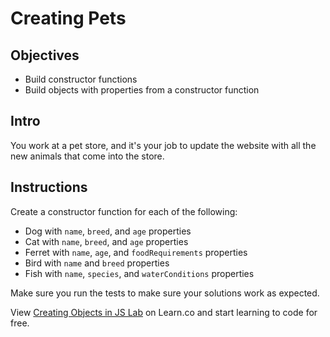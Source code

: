 # Creating Pets

## Objectives

- Build constructor functions
- Build objects with properties from a constructor function

## Intro

You work at a pet store, and it's your job to update the website with all the new animals that come into the store.

## Instructions

Create a constructor function for each of the following:

- Dog with `name`, `breed`, and `age` properties
- Cat with `name`, `breed`, and `age` properties
- Ferret with `name`, `age`, and `foodRequirements` properties
- Bird with `name` and `breed` properties
- Fish with `name`, `species`, and `waterConditions` properties

Make sure you run the tests to make sure your solutions work as expected.

View [Creating Objects in JS Lab](https://learn.co/lessons/js-create-objects-lab) on Learn.co and start learning to code for free.
